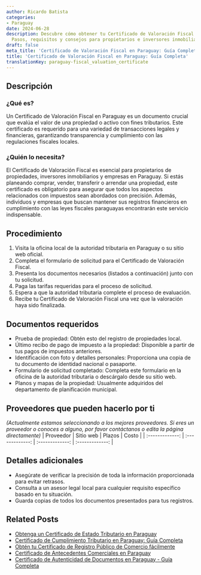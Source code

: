 ```yaml
---
author: Ricardo Batista
categories:
- Paraguay
date: 2024-06-28
description: Descubre cómo obtener tu Certificado de Valoración Fiscal en Paraguay.
  Pasos, requisitos y consejos para propietarios e inversores inmobiliarios.
draft: false
meta_title: 'Certificado de Valoración Fiscal en Paraguay: Guía Completa'
title: 'Certificado de Valoración Fiscal en Paraguay: Guía Completa'
translationKey: paraguay-fiscal_valuation_certificate
---
```



## Descripción
### ¿Qué es?
Un Certificado de Valoración Fiscal en Paraguay es un documento crucial que evalúa el valor de una propiedad o activo con fines tributarios. Este certificado es requerido para una variedad de transacciones legales y financieras, garantizando transparencia y cumplimiento con las regulaciones fiscales locales.

### ¿Quién lo necesita?
El Certificado de Valoración Fiscal es esencial para propietarios de propiedades, inversores inmobiliarios y empresas en Paraguay. Si estás planeando comprar, vender, transferir o arrendar una propiedad, este certificado es obligatorio para asegurar que todos los aspectos relacionados con impuestos sean abordados con precisión. Además, individuos y empresas que buscan mantener sus registros financieros en cumplimiento con las leyes fiscales paraguayas encontrarán este servicio indispensable.

## Procedimiento

1. Visita la oficina local de la autoridad tributaria en Paraguay o su sitio web oficial.
2. Completa el formulario de solicitud para el Certificado de Valoración Fiscal.
3. Presenta los documentos necesarios (listados a continuación) junto con tu solicitud.
4. Paga las tarifas requeridas para el proceso de solicitud.
5. Espera a que la autoridad tributaria complete el proceso de evaluación.
6. Recibe tu Certificado de Valoración Fiscal una vez que la valoración haya sido finalizada.

## Documentos requeridos

- Prueba de propiedad: Obtén esto del registro de propiedades local.
- Último recibo de pago de impuesto a la propiedad: Disponible a partir de tus pagos de impuestos anteriores.
- Identificación con foto y detalles personales: Proporciona una copia de tu documento de identidad nacional o pasaporte.
- Formulario de solicitud completado: Completa este formulario en la oficina de la autoridad tributaria o descárgalo desde su sitio web.
- Planos y mapas de la propiedad: Usualmente adquiridos del departamento de planificación municipal.

## Proveedores que pueden hacerlo por ti
_(Actualmente estamos seleccionando a los mejores proveedores. Si eres un proveedor o conoces a alguno, por favor contáctanos o edita la página directamente)_
| Proveedor        |     Sitio web    |     Plazos       |      Costo      |
| :-------------: | :-------------: |  :-------------: | :-------------: |

## Detalles adicionales

- Asegúrate de verificar la precisión de toda la información proporcionada para evitar retrasos.
- Consulta a un asesor legal local para cualquier requisito específico basado en tu situación.
- Guarda copias de todos los documentos presentados para tus registros.


## Related Posts

- [Obtenga un Certificado de Estado Tributario en Paraguay](https://tramitit.com/es/guides/paraguay/certificado_de_situación_tributaria/)
- [Certificado de Cumplimiento Tributario en Paraguay: Guía Completa](https://tramitit.com/es/guides/paraguay/certificado_de_cumplimiento_tributario/)
- [Obtén tu Certificado de Registro Público de Comercio fácilmente](https://tramitit.com/es/guides/paraguay/certificado_de_inscripción_en_el_registro_público_de_comercio/)
- [Certificado de Antecedentes Comerciales en Paraguay](https://tramitit.com/es/guides/paraguay/certificado_de_antecedentes_comerciales/)
- [Certificado de Autenticidad de Documentos en Paraguay - Guía Completa](https://tramitit.com/es/guides/paraguay/certificado_de_autenticidad_de_documentos/)